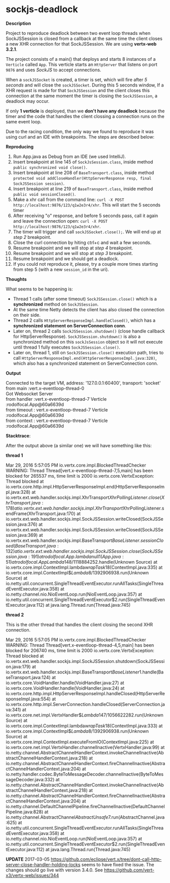 # sockjs-deadlock

**Description** 

Project to reproduce deadlock between two event loop threads when SockJSSession is closed from a callback at the same time the client closes a new XHR connection for that SockJSSession. We are using **vertx-web 3.2.1**.

The project consists of a main() that deploys and starts 8 instances of a ``Verticle`` called ``App``. This verticle starts an ``HttpServer`` that listens on port ``9876`` and uses *SockJS* to accept connections.

When a ``sockJSSocket`` is created, a timer is set, which will fire after *5 seconds* and will close the ``sockJSSocket``.
During this 5 seconds window, If a XHR request is made for that ``SockJSSession`` and the client closes this connection at the same moment the timer is closing the ``SockJSSession``, a deadlock may occur.

If only **1 verticle** is deployed, than we **don't have any deadlock** because the timer and the code that handles the client clossing a connection runs on the same event loop.

Due to the racing condition, the only way we found to reproduce it was using curl and an IDE with breakpoints. The steps are described below:

**Reproducing**

1. Run App.java as Debug from an IDE (we used IntelliJ).
2. Insert breakpoint at line 145 of ``SockJsSession.class``, inside method ``public synchronized void close()``.
3. Insert breakpoint at line 208 of ``BaseTransport.class``, inside method ``protected void addCloseHandler(HttpServerResponse resp, final SockJSSession session)``.
4. Insert breakpoint at line 219 of ``BaseTransport.class``, inside method ``public void sessionClosed()``.
5. Make a xhr call from the command line: ``curl -X POST http://localhost:9876/123/q1w2e3r4/xhr``. This will start the 5 seconds timer
6. After receiving "o" response, and before 5 seconds pass, call it again and leave the connection open: `curl -X POST http://localhost:9876/123/q1w2e3r4/xhr`.
7. The timer will trigger and call ``sockJSSocket.close();``. We will end up at *step 2* breakpoint.
8. Close the curl connection by hiting ctrl+c and wait a few seconds.
9. Resume breakpoint and we will stop at *step 4* breakpoint.
10. Resume breakpoint and we will stop at *step 3* breakpoint.
11. Resume breakpoint and we should get a deadlock.
12. If you could not reproduce it, please, try a couple more times starting from step 5 (with a new ``session_id`` in the uri).

**Thoughts**

What seems to be happening is:
* Thread 1 calls (after some timeout) ``SockJSSession.close()`` which is a **synchronized** method on ``SockJSSession``.
* At the same time Netty detects the client has also closed the connection on their side.
* Thread 2 calls ``HttpServerResponseImpl.handleClosed()``, which has a **synchronized statement on ServerConnection conn**.
* Later on, thread 2 calls ``SockJSSession.shutdown()`` (close handle callback for HttpServerResponse). ``SockJSSession.shutdown()`` is also a synchronized method on this ``sockJsSession`` object so it will not execute until thread 1 fully executes ``SockJSSession.close()``.
* Later on, thread 1, still on ``SockJSSession.close()`` execution path, tries to call ``HttpServerResponseImpl.end(HttpServerResponseImpl.java:328)``, which also has a synchronized statement on ServerConnection conn.

**Output**

Connected to the target VM, address: '127.0.0.1:60400', transport: 'socket'  
from main :vert.x-eventloop-thread-0  
Got Websocket Server  
from handler :vert.x-eventloop-thread-7 Verticle :rodolfocal.App@60a6639d  
from timeout : vert.x-eventloop-thread-7 Verticle :rodolfocal.App@60a6639d  
from context : vert.x-eventloop-thread-7 Verticle :rodolfocal.App@60a6639d  

**Stacktrace**:

After the output above (a similar one) we will have something like this:

**thread 1**

Mar 29, 2016 5:57:05 PM io.vertx.core.impl.BlockedThreadChecker
WARNING: Thread Thread[vert.x-eventloop-thread-7,5,main] has been blocked for 265537 ms, time limit is 2000
io.vertx.core.VertxException: Thread blocked
	at io.vertx.core.http.impl.HttpServerResponseImpl.end(HttpServerResponseImpl.java:328)
	at io.vertx.ext.web.handler.sockjs.impl.XhrTransport$XhrPollingListener.close(XhrTransport.java:178)
	at io.vertx.ext.web.handler.sockjs.impl.XhrTransport$XhrPollingListener.sendFrame(XhrTransport.java:170)
	at io.vertx.ext.web.handler.sockjs.impl.SockJSSession.writeClosed(SockJSSession.java:376)
	at io.vertx.ext.web.handler.sockjs.impl.SockJSSession.writeClosed(SockJSSession.java:369)
	at io.vertx.ext.web.handler.sockjs.impl.BaseTransport$BaseListener.sessionClosed(BaseTransport.java:132)
	at io.vertx.ext.web.handler.sockjs.impl.SockJSSession.close(SockJSSession.java:191)
	at rodolfocal.App.lambda$null$1(App.java:51)
	at rodolfocal.App$$Lambda$148/1118884252.handle(Unknown Source)
	at io.vertx.core.impl.ContextImpl.lambda$wrapTask$18(ContextImpl.java:335)
	at io.vertx.core.impl.ContextImpl$$Lambda$8/1392906938.run(Unknown Source)
	at io.netty.util.concurrent.SingleThreadEventExecutor.runAllTasks(SingleThreadEventExecutor.java:358)
	at io.netty.channel.nio.NioEventLoop.run(NioEventLoop.java:357)
	at io.netty.util.concurrent.SingleThreadEventExecutor$2.run(SingleThreadEventExecutor.java:112)
	at java.lang.Thread.run(Thread.java:745)
	
**thread 2**

This is the other thread that handles the client closing the second XHR connection.

Mar 29, 2016 5:57:05 PM io.vertx.core.impl.BlockedThreadChecker
WARNING: Thread Thread[vert.x-eventloop-thread-4,5,main] has been blocked for 206740 ms, time limit is 2000
io.vertx.core.VertxException: Thread blocked
	at io.vertx.ext.web.handler.sockjs.impl.SockJSSession.shutdown(SockJSSession.java:179)
	at io.vertx.ext.web.handler.sockjs.impl.BaseTransport$BaseListener$1.handle(BaseTransport.java:124)
	at io.vertx.core.VoidHandler.handle(VoidHandler.java:27)
	at io.vertx.core.VoidHandler.handle(VoidHandler.java:24)
	at io.vertx.core.http.impl.HttpServerResponseImpl.handleClosed(HttpServerResponseImpl.java:554)
	at io.vertx.core.http.impl.ServerConnection.handleClosed(ServerConnection.java:341)
	at io.vertx.core.net.impl.VertxHandler$$Lambda$147/1056622282.run(Unknown Source)
	at io.vertx.core.impl.ContextImpl.lambda$wrapTask$18(ContextImpl.java:333)
	at io.vertx.core.impl.ContextImpl$$Lambda$8/1392906938.run(Unknown Source)
	at io.vertx.core.impl.ContextImpl.executeFromIO(ContextImpl.java:225)
	at io.vertx.core.net.impl.VertxHandler.channelInactive(VertxHandler.java:99)
	at io.netty.channel.AbstractChannelHandlerContext.invokeChannelInactive(AbstractChannelHandlerContext.java:218)
	at io.netty.channel.AbstractChannelHandlerContext.fireChannelInactive(AbstractChannelHandlerContext.java:204)
	at io.netty.handler.codec.ByteToMessageDecoder.channelInactive(ByteToMessageDecoder.java:332)
	at io.netty.channel.AbstractChannelHandlerContext.invokeChannelInactive(AbstractChannelHandlerContext.java:218)
	at io.netty.channel.AbstractChannelHandlerContext.fireChannelInactive(AbstractChannelHandlerContext.java:204)
	at io.netty.channel.DefaultChannelPipeline.fireChannelInactive(DefaultChannelPipeline.java:828)
	at io.netty.channel.AbstractChannel$AbstractUnsafe$7.run(AbstractChannel.java:625)
	at io.netty.util.concurrent.SingleThreadEventExecutor.runAllTasks(SingleThreadEventExecutor.java:358)
	at io.netty.channel.nio.NioEventLoop.run(NioEventLoop.java:357)
	at io.netty.util.concurrent.SingleThreadEventExecutor$2.run(SingleThreadEventExecutor.java:112)
	at java.lang.Thread.run(Thread.java:745)

**UPDATE**
2017-03-05 
https://github.com/eclipse/vert.x/tree/dont-call-http-server-close-handler-holding-locks seems to have fixed the issue. The changes should go live with version 3.4.0. See https://github.com/vert-x3/vertx-web/issues/344
